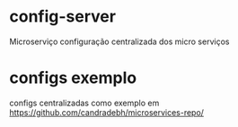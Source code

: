 # config-server
Microserviço configuração centralizada dos micro serviços

# configs exemplo
configs centralizadas como exemplo em https://github.com/candradebh/microservices-repo/


